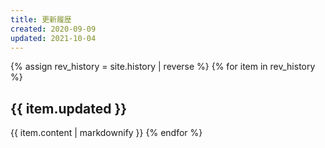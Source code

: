 ```yaml
---
title: 更新履歴
created: 2020-09-09
updated: 2021-10-04
---
```

{% assign rev_history = site.history | reverse %}
{% for item in rev_history %}
## <a name="{{ item.updated }}">{{ item.updated }}</a>
{{ item.content | markdownify }}
{% endfor %}
